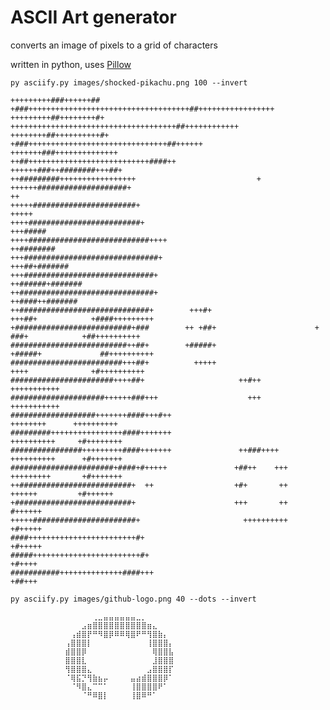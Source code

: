 
ASCII Art generator
===================

converts an image of pixels to a grid of characters

written in python, uses [Pillow](https://pillow.readthedocs.io/en/stable/index.html)

`py asciify.py images/shocked-pikachu.png 100 --invert`

    +++++++++###++++++##             +###++++++++++++++++++++++++++++++++++++##+++++++++++++++++        
    +++++++++##++++++++#+               +++++++++++++++++++++++++++++++++++++##++++++++++++             
    ++++++++##++++++++++#+                 +###+++++++++++++++++++++++++++++++##++++++                  
    +++++++###++++++++++++++                 ++##+++++++++++++++++++++++++++####++                      
    ++++++###++########+++##+                   ++#########+++++++++++++++++                           +
    ++++++####################+                                                                       ++
    +++++#######################+                                                                  +++++
    ++++#########################+                                                              +++#####
    ++++###########################++++                                                       ++########
    +++##############################+                                                     +++##+#######
    +++#############################+                                                   ++######+#######
    ++##############################+                                                    ++####++#######
    ++#############################+        +++#+                       +++##+            +####+++++++++
    +##########################+###        ++ +##+                      +  ###+            +##++++++++++
    ##########################++##+        +#####+                      +#####+             ##++++++++++
    #########################+++##+          +++++                        ++++              +#++++++++++
    #######################++++##+                     ++#++                                 +++++++++++
    #####################++++++###+++                    +++                                 +++++++++++
    ###################+++++++####+++#++                                        ++++++++      ++++++++++
    #########++++++++++++++++####+++++++                                       ++++++++++     +#++++++++
    ################+++++++++####+++++++               ++###++++               ++++++++++      +#+++++++
    #######################+####+#+++++               +##++    +++             +++++++++       +#+++++++
    ++#########################+  ++                  +#+       ++               ++++++         +#++++++
    +##########################+                      +++       ++                               #++++++
    +++++#######################+                       ++++++++++                               +#+++++
    ####++++++++++++++++++++++++#+                                                               +#+++++
    #####++++++++++++++++++++++++#+                                                               +#++++
    ###########++++++++++++++####+++                                                              +##+++


`py asciify.py images/github-logo.png 40 --dots --invert`

    ⠀⠀⠀⠀⠀⠀⠀⠀⠀⠀⠀⠀⠀⠀⠀⢀⣀⣤⣤⣤⣤⣤⣤⣀⡀⠀⠀⠀⠀⠀⠀⠀⠀⠀⠀⠀⠀⠀⠀⠀
    ⠀⠀⠀⠀⠀⠀⠀⠀⠀⠀⠀⠀⠀⣠⣶⣿⣿⣿⣿⣿⣿⣿⣿⣿⣿⣶⣄⠀⠀⠀⠀⠀⠀⠀⠀⠀⠀⠀⠀⠀
    ⠀⠀⠀⠀⠀⠀⠀⠀⠀⠀⠀⢠⣾⣿⡟⠛⠻⣿⡿⠿⠿⢿⣿⠟⠛⢻⣿⣷⡄⠀⠀⠀⠀⠀⠀⠀⠀⠀⠀⠀
    ⠀⠀⠀⠀⠀⠀⠀⠀⠀⠀⢠⣿⣿⣿⡇⠀⠀⠀⠀⠀⠀⠀⠀⠀⠀⢸⣿⣿⣿⡄⠀⠀⠀⠀⠀⠀⠀⠀⠀⠀
    ⠀⠀⠀⠀⠀⠀⠀⠀⠀⠀⣾⣿⣿⡿⠀⠀⠀⠀⠀⠀⠀⠀⠀⠀⠀⠀⢿⣿⣿⣧⠀⠀⠀⠀⠀⠀⠀⠀⠀⠀
    ⠀⠀⠀⠀⠀⠀⠀⠀⠀⠀⣿⣿⣿⣇⠀⠀⠀⠀⠀⠀⠀⠀⠀⠀⠀⠀⣸⣿⣿⣿⠀⠀⠀⠀⠀⠀⠀⠀⠀⠀
    ⠀⠀⠀⠀⠀⠀⠀⠀⠀⠀⢻⣿⣿⣿⣄⠀⠀⠀⠀⠀⠀⠀⠀⠀⠀⣠⣿⣿⣿⡏⠀⠀⠀⠀⠀⠀⠀⠀⠀⠀
    ⠀⠀⠀⠀⠀⠀⠀⠀⠀⠀⠈⢿⣯⡙⢻⣷⣦⡤⠀⠀⠀⠀⣤⣴⣾⣿⣿⣿⡿⠁⠀⠀⠀⠀⠀⠀⠀⠀⠀⠀
    ⠀⠀⠀⠀⠀⠀⠀⠀⠀⠀⠀⠈⠻⣿⣄⠉⠉⠁⠀⠀⠀⠀⢸⣿⣿⣿⣿⠟⠁⠀⠀⠀⠀⠀⠀⠀⠀⠀⠀⠀
    ⠀⠀⠀⠀⠀⠀⠀⠀⠀⠀⠀⠀⠀⠈⠛⠿⣿⡇⠀⠀⠀⠀⢸⣿⠿⠛⠁⠀⠀⠀⠀⠀⠀⠀⠀⠀⠀⠀⠀⠀
    ⠀⠀⠀⠀⠀⠀⠀⠀⠀⠀⠀⠀⠀⠀⠀⠀⠀⠀⠀⠀⠀⠀⠀⠀⠀⠀⠀⠀⠀⠀⠀⠀⠀⠀⠀⠀⠀⠀⠀⠀
